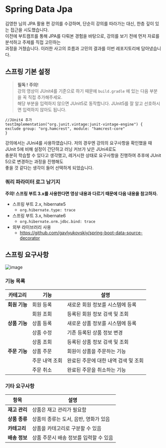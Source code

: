 # Spring Data Jpa 
김영한 님의 JPA 활용 편 강의를 수강하며, 단순히 강의를 따라가는 대신, 한층 깊이 있는 접근을 시도했습니다.  
이전에 부트캠프를 통해 JPA를 다뤄본 경험을 바탕으로, 강의를 보기 전에 먼저 자료를 분석하고 주제를 직접 고민하는  
과정을 거쳤습니다. 이러한 사고의 흐름과 고민의 결과를 이번 레포지토리에 담아냈습니다.

## 스프링 기본 설정

> **필독 ! 주의!**  
> 강의 영상이 JUnit4를 기준으로 하기 때문에 `build.gradle` 에 있는 다음 부분을 꼭 직접 추가해주세요.  
> 해당 부분을 입력하지 않으면 JUnit5로 동작합니다. JUnit5를 잘 알고 선호하시면 입력하지 않아도 됩니다.

```
//JUnit4 추가
testImplementation("org.junit.vintage:junit-vintage-engine") {
exclude group: "org.hamcrest", module: "hamcrest-core"
}
```

강의에서는 JUni4를 사용하였습니다. 
저의 경우엔 강의의 요구사항을 확인했을 때 JUnit 5에 비해 설정이 간단하고 러닝 커브가 낮은 JUni4로도  
충분히 학습할 수 있다고 생각했고, 레거시한 상태로 요구사항을 진행하여 추후에 JUnit 5으로 변경하는 과정을 진행해도  
좋을 것 같다는 생각이 들어 선택하게 되었습니다.

### 쿼리 파라미터 로그 남기지
**주의! 스프링 부트 3.x를 사용한다면 영상 내용과 다르기 때문에 다음 내용을 참고하자.**
  - 스프링 부트 2.x, hibernate5
    - `org.hibernate.type: trace`
  - 스프링 부트 3.x, hibernate6
    - `org.hibernate.orm.jdbc.bind: trace`
  - 외부 라이브러리 사용
    - https://github.com/gavlyukovskiy/spring-boot-data-source-decorator

## 스프링 요구사항 
![image](https://github.com/user-attachments/assets/896cd603-169c-4bf3-a291-f1fa95abf16d)

### 기능 목록

| 카테고리 | 기능 | 설명 |
|---------|------|------|
| **회원 기능** | 회원 등록 | 새로운 회원 정보를 시스템에 등록 |
|  | 회원 조회 | 등록된 회원 정보 검색 및 조회 |
| **상품 기능** | 상품 등록 | 새로운 상품 정보를 시스템에 등록 |
|  | 상품 수정 | 기존 등록된 상품 정보 변경 |
|  | 상품 조회 | 등록된 상품 정보 검색 및 조회 |
| **주문 기능** | 상품 주문 | 회원이 상품을 주문하는 기능 |
|  | 주문 내역 조회 | 완료된 주문에 대한 내역 검색 및 조회 |
|  | 주문 취소 | 완료된 주문을 취소하는 기능 |

### 기타 요구사항

| 항목 | 설명 |
|------|------|
| **재고 관리** | 상품은 재고 관리가 필요함 |
| **상품 종류** | 상품의 종류는 도서, 음반, 영화가 있음 |
| **카테고리** | 상품을 카테고리로 구분할 수 있음 |
| **배송 정보** | 상품 주문시 배송 정보를 입력할 수 있음 |
